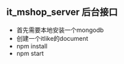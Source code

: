 <!--
 * @Description: In User Settings Edit
 * @Author: your name
 * @Date: 2019-08-14 09:48:10
 * @LastEditTime: 2019-08-14 11:01:37
 * @LastEditors: Please set LastEditors
 -->
## it_mshop_server 后台接口
- 首先需要本地安装一个mongodb 
- 创建一个itlike的document
- npm install
- npm start
